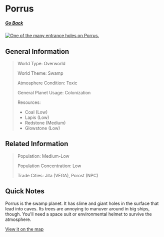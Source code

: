 # Porrus

##### [Go Back](/wiki/space#planets)

<a href="https://imgur.com/WbSyNY6"><img src="https://i.imgur.com/WbSyNY6.jpg" title="One of the many entrance holes on Porrus." /></a>

## General Information

> World Type: Overworld
>
> World Theme: Swamp
>
> Atmosphere Condition: Toxic
>
> General Planet Usage: Colonization
>
> Resources:
> - Coal (Low)
> - Lapis (Low)
> - Redstone (Medium)
> - Glowstone (Low)

## Related Information

> Population: Medium-Low
>
> Population Concentration: Low
>
> Trade Cities: Jita (VEGA), Porost (NPC)

## Quick Notes

Porrus is the swamp planet. It has slime and giant holes in the surface that lead into caves. Its trees are annoying to manuver around in big ships, though. You'll need a space suit or environmental helmet to survive the atmosphere.

[View it on the map](https://dynmap.starlegacy.net/?worldname=Porrus)
